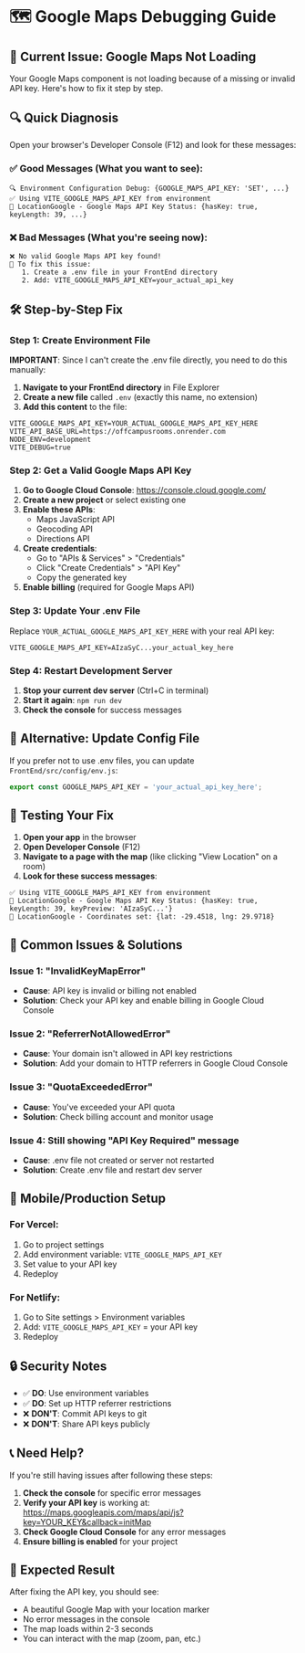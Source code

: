 # 🗺️ Google Maps Debugging Guide

## 🚨 Current Issue: Google Maps Not Loading

Your Google Maps component is not loading because of a missing or invalid API key. Here's how to fix it step by step.

## 🔍 Quick Diagnosis

Open your browser's Developer Console (F12) and look for these messages:

### ✅ Good Messages (What you want to see):
```
🔍 Environment Configuration Debug: {GOOGLE_MAPS_API_KEY: 'SET', ...}
✅ Using VITE_GOOGLE_MAPS_API_KEY from environment
🔑 LocationGoogle - Google Maps API Key Status: {hasKey: true, keyLength: 39, ...}
```

### ❌ Bad Messages (What you're seeing now):
```
❌ No valid Google Maps API key found!
🔧 To fix this issue:
   1. Create a .env file in your FrontEnd directory
   2. Add: VITE_GOOGLE_MAPS_API_KEY=your_actual_api_key
```

## 🛠️ Step-by-Step Fix

### Step 1: Create Environment File

**IMPORTANT**: Since I can't create the .env file directly, you need to do this manually:

1. **Navigate to your FrontEnd directory** in File Explorer
2. **Create a new file** called `.env` (exactly this name, no extension)
3. **Add this content** to the file:

```env
VITE_GOOGLE_MAPS_API_KEY=YOUR_ACTUAL_GOOGLE_MAPS_API_KEY_HERE
VITE_API_BASE_URL=https://offcampusrooms.onrender.com
NODE_ENV=development
VITE_DEBUG=true
```

### Step 2: Get a Valid Google Maps API Key

1. **Go to Google Cloud Console**: https://console.cloud.google.com/
2. **Create a new project** or select existing one
3. **Enable these APIs**:
   - Maps JavaScript API
   - Geocoding API
   - Directions API
4. **Create credentials**:
   - Go to "APIs & Services" > "Credentials"
   - Click "Create Credentials" > "API Key"
   - Copy the generated key
5. **Enable billing** (required for Google Maps API)

### Step 3: Update Your .env File

Replace `YOUR_ACTUAL_GOOGLE_MAPS_API_KEY_HERE` with your real API key:

```env
VITE_GOOGLE_MAPS_API_KEY=AIzaSyC...your_actual_key_here
```

### Step 4: Restart Development Server

1. **Stop your current dev server** (Ctrl+C in terminal)
2. **Start it again**: `npm run dev`
3. **Check the console** for success messages

## 🔧 Alternative: Update Config File

If you prefer not to use .env files, you can update `FrontEnd/src/config/env.js`:

```javascript
export const GOOGLE_MAPS_API_KEY = 'your_actual_api_key_here';
```

## 🧪 Testing Your Fix

1. **Open your app** in the browser
2. **Open Developer Console** (F12)
3. **Navigate to a page with the map** (like clicking "View Location" on a room)
4. **Look for these success messages**:

```
✅ Using VITE_GOOGLE_MAPS_API_KEY from environment
🔑 LocationGoogle - Google Maps API Key Status: {hasKey: true, keyLength: 39, keyPreview: 'AIzaSyC...'}
📍 LocationGoogle - Coordinates set: {lat: -29.4518, lng: 29.9718}
```

## 🚫 Common Issues & Solutions

### Issue 1: "InvalidKeyMapError"
- **Cause**: API key is invalid or billing not enabled
- **Solution**: Check your API key and enable billing in Google Cloud Console

### Issue 2: "ReferrerNotAllowedError"
- **Cause**: Your domain isn't allowed in API key restrictions
- **Solution**: Add your domain to HTTP referrers in Google Cloud Console

### Issue 3: "QuotaExceededError"
- **Cause**: You've exceeded your API quota
- **Solution**: Check billing account and monitor usage

### Issue 4: Still showing "API Key Required" message
- **Cause**: .env file not created or server not restarted
- **Solution**: Create .env file and restart dev server

## 📱 Mobile/Production Setup

### For Vercel:
1. Go to project settings
2. Add environment variable: `VITE_GOOGLE_MAPS_API_KEY`
3. Set value to your API key
4. Redeploy

### For Netlify:
1. Go to Site settings > Environment variables
2. Add: `VITE_GOOGLE_MAPS_API_KEY` = your API key
3. Redeploy

## 🔒 Security Notes

- ✅ **DO**: Use environment variables
- ✅ **DO**: Set up HTTP referrer restrictions
- ❌ **DON'T**: Commit API keys to git
- ❌ **DON'T**: Share API keys publicly

## 📞 Need Help?

If you're still having issues after following these steps:

1. **Check the console** for specific error messages
2. **Verify your API key** is working at: https://maps.googleapis.com/maps/api/js?key=YOUR_KEY&callback=initMap
3. **Check Google Cloud Console** for any error messages
4. **Ensure billing is enabled** for your project

## 🎯 Expected Result

After fixing the API key, you should see:
- A beautiful Google Map with your location marker
- No error messages in the console
- The map loads within 2-3 seconds
- You can interact with the map (zoom, pan, etc.)
